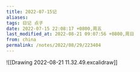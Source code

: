```yaml
---
title: 2022-07-15记
aliases: 
tags: 日记 点子
date: 2022-07-15 22:08:17 +0800,周五
last_modified_at: 2022-08-21 09:07:56 +0800,周日
from: china
permalink: /notes/2022/08/29/223404
---
```



![[Drawing 2022-08-21 11.32.49.excalidraw]]